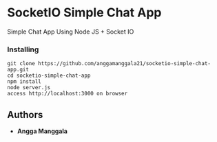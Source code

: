 # SocketIO Simple Chat App 
Simple Chat App Using Node JS + Socket IO

### Installing
```
git clone https://github.com/anggamanggala21/socketio-simple-chat-app.git
cd socketio-simple-chat-app
npm install
node server.js
access http://localhost:3000 on browser
```

## Authors

* **Angga Manggala**
